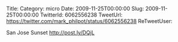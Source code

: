 Title: 
Category: micro
Date: 2009-11-25T00:00:00
Slug: 2009-11-25T00:00:00
TwitterId: 6062556238
TweetUrl: https://twitter.com/mark_philpot/status/6062556238
ReTweetUser: 

San Jose Sunset http://post.ly/DQjL